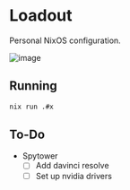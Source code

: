 # Loadout

Personal NixOS configuration.

![image](https://github.com/user-attachments/assets/43343617-417c-40c2-9694-2cf34452f69e)

## Running
```bash
nix run .#x
```

## To-Do
- Spytower
  - [ ] Add davinci resolve
  - [ ] Set up nvidia drivers
